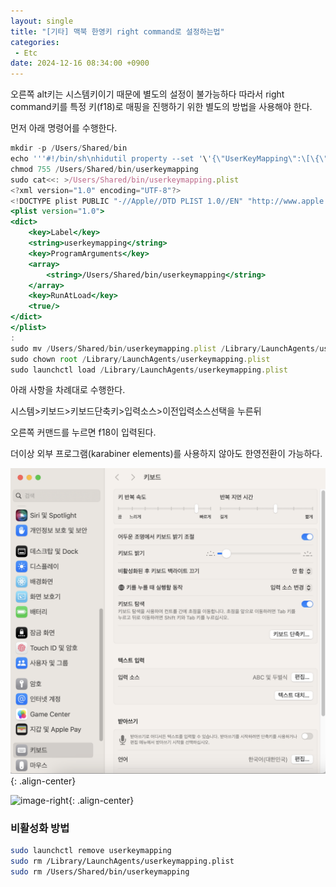```yaml
---
layout: single
title: "[기타] 맥북 한영키 right command로 설정하는법"
categories: 
 - Etc
date: 2024-12-16 08:34:00 +0900
---
```

오른쪽 alt키는 시스템키이기 때문에 별도의 설정이 불가능하다 따라서 right command키를 특정 키(f18)로 매핑을 진행하기 위한 별도의 방법을 사용해야 한다.

먼저 아래 명령어를 수행한다.

```jsx
mkdir -p /Users/Shared/bin
echo '''#!/bin/sh\nhidutil property --set '\'{\"UserKeyMapping\":\[\{\"HIDKeyboardModifierMappingSrc\":0x7000000e7,\"HIDKeyboardModifierMappingDst\":0x70000006d\}\]\}\''''' > /Users/Shared/bin/userkeymapping
chmod 755 /Users/Shared/bin/userkeymapping
sudo cat<<: >/Users/Shared/bin/userkeymapping.plist
<?xml version="1.0" encoding="UTF-8"?>
<!DOCTYPE plist PUBLIC "-//Apple//DTD PLIST 1.0//EN" "http://www.apple.com/DTDs/PropertyList-1.0.dtd">
<plist version="1.0">
<dict>
    <key>Label</key>
    <string>userkeymapping</string>
    <key>ProgramArguments</key>
    <array>
        <string>/Users/Shared/bin/userkeymapping</string>
    </array>
    <key>RunAtLoad</key>
    <true/>
</dict>
</plist>
:
sudo mv /Users/Shared/bin/userkeymapping.plist /Library/LaunchAgents/userkeymapping.plist
sudo chown root /Library/LaunchAgents/userkeymapping.plist
sudo launchctl load /Library/LaunchAgents/userkeymapping.plist
```

아래 사항을 차례대로 수행한다.

시스템>키보드>키보드단축키>입력소스>이전입력소스선택을 누른뒤

오른쪽 커맨드를 누르면 f18이 입력된다.

더이상 외부 프로그램(karabiner elements)를 사용하지 않아도 한영전환이 가능하다.

![image-right](/assets/images/post/2024-12-05-etc-mac-ko-en-key-change/settings.png){: .align-center}

![image-right](/assets/images/post/2024-12-05-etc-mac-ko-en-key-change/setting2.png){: .align-center}

### 비활성화 방법

```bash
sudo launchctl remove userkeymapping
sudo rm /Library/LaunchAgents/userkeymapping.plist
sudo rm /Users/Shared/bin/userkeymapping
```